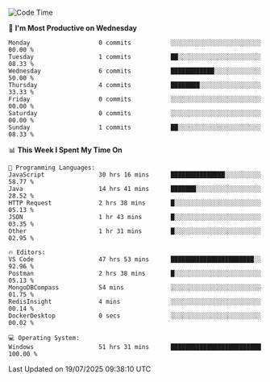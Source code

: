 <!--START_SECTION:waka-->
![Code Time](http://img.shields.io/badge/Code%20Time-5%2C348%20hrs%2023%20mins-blue)

📅 **I'm Most Productive on Wednesday** 

```text
Monday                   0 commits           ░░░░░░░░░░░░░░░░░░░░░░░░░   00.00 % 
Tuesday                  1 commits           ██░░░░░░░░░░░░░░░░░░░░░░░   08.33 % 
Wednesday                6 commits           ████████████░░░░░░░░░░░░░   50.00 % 
Thursday                 4 commits           ████████░░░░░░░░░░░░░░░░░   33.33 % 
Friday                   0 commits           ░░░░░░░░░░░░░░░░░░░░░░░░░   00.00 % 
Saturday                 0 commits           ░░░░░░░░░░░░░░░░░░░░░░░░░   00.00 % 
Sunday                   1 commits           ██░░░░░░░░░░░░░░░░░░░░░░░   08.33 % 
```


📊 **This Week I Spent My Time On** 

```text
💬 Programming Languages: 
JavaScript               30 hrs 16 mins      ███████████████░░░░░░░░░░   58.77 % 
Java                     14 hrs 41 mins      ███████░░░░░░░░░░░░░░░░░░   28.52 % 
HTTP Request             2 hrs 38 mins       █░░░░░░░░░░░░░░░░░░░░░░░░   05.13 % 
JSON                     1 hr 43 mins        █░░░░░░░░░░░░░░░░░░░░░░░░   03.35 % 
Other                    1 hr 31 mins        █░░░░░░░░░░░░░░░░░░░░░░░░   02.95 % 

🔥 Editors: 
VS Code                  47 hrs 53 mins      ███████████████████████░░   92.96 % 
Postman                  2 hrs 38 mins       █░░░░░░░░░░░░░░░░░░░░░░░░   05.13 % 
MongoDBCompass           54 mins             ░░░░░░░░░░░░░░░░░░░░░░░░░   01.75 % 
RedisInsight             4 mins              ░░░░░░░░░░░░░░░░░░░░░░░░░   00.14 % 
DockerDesktop            0 secs              ░░░░░░░░░░░░░░░░░░░░░░░░░   00.02 % 

💻 Operating System: 
Windows                  51 hrs 31 mins      █████████████████████████   100.00 % 
```


 Last Updated on 19/07/2025 09:38:10 UTC
<!--END_SECTION:waka-->
